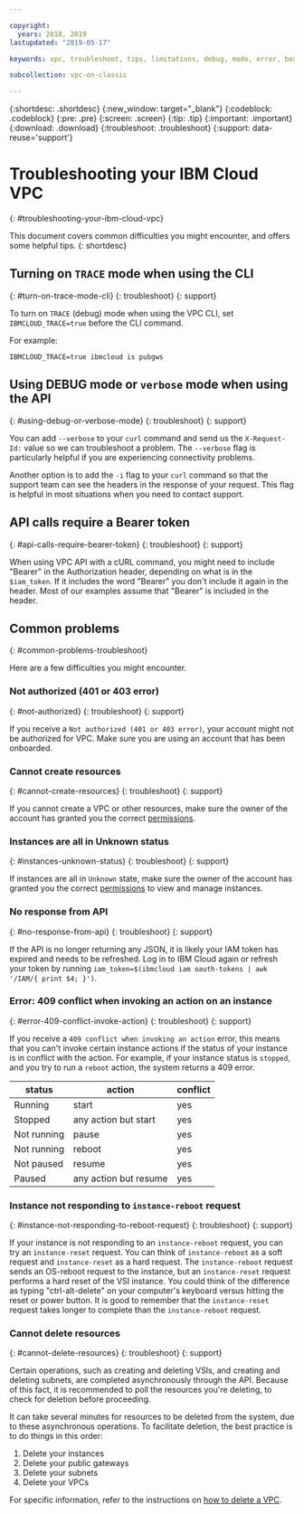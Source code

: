 ```yaml
---

copyright:
  years: 2018, 2019
lastupdated: "2019-05-17"

keywords: vpc, troubleshoot, tips, limitations, debug, mode, error, bearer, token, API, CLI, endpoint, problem, reboot, 409, status, instance, reset, asynchronous

subcollection: vpc-on-classic

---
```


{:shortdesc: .shortdesc}
{:new_window: target="_blank"}
{:codeblock: .codeblock}
{:pre: .pre}
{:screen: .screen}
{:tip: .tip}
{:important: .important}
{:download: .download}
{:troubleshoot: .troubleshoot}
{:support: data-reuse='support'}

# Troubleshooting your IBM Cloud VPC
{: #troubleshooting-your-ibm-cloud-vpc}

This document covers common difficulties you might encounter, and offers some helpful tips.
{: shortdesc}

## Turning on `TRACE` mode when using the CLI
{: #turn-on-trace-mode-cli}
{: troubleshoot}
{: support}

To turn on `TRACE` (debug) mode when using the VPC CLI, set `IBMCLOUD_TRACE=true` before the CLI command.

For example:

 ```
IBMCLOUD_TRACE=true ibmcloud is pubgws
```

## Using DEBUG mode or `verbose` mode when using the API
{: #using-debug-or-verbose-mode}
{: troubleshoot}
{: support}

You can add `--verbose` to your `curl` command and send us the `X-Request-Id:` value so we can troubleshoot a problem. The `--verbose` flag is particularly helpful if you are experiencing connectivity problems.

Another option is to add the `-i` flag to your `curl` command so that the support team can see the headers in the response of your request. This flag is helpful in most situations when you need to contact support.

## API calls require a Bearer token
{: #api-calls-require-bearer-token}
{: troubleshoot}
{: support}

When using VPC API with a cURL command, you might need to include "Bearer" in the Authorization header, depending on what is in the `$iam_token`. If it includes the word "Bearer" you don't include it again in the header. Most of our examples assume that "Bearer" is included in the header.

## Common problems
{: #common-problems-troubleshoot}

Here are a few difficulties you might encounter.

### Not authorized (401 or 403 error)
{: #not-authorized}
{: troubleshoot}
{: support}

If you receive a `Not authorized (401 or 403 error)`, your account might not be authorized for VPC. Make sure you are using an account that has been onboarded.

### Cannot create resources
{: #cannot-create-resources}
{: troubleshoot}
{: support}

If you cannot create a VPC or other resources, make sure the owner of the account has granted you the correct [permissions](/docs/vpc-on-classic?topic=vpc-on-classic-managing-user-permissions-for-vpc-resources).

### Instances are all in Unknown status
{: #instances-unknown-status}
{: troubleshoot}
{: support}

If instances are all in `Unknown` state, make sure the owner of the account has granted you the correct [permissions](/docs/vpc-on-classic?topic=vpc-on-classic-managing-user-permissions-for-vpc-resources) to view and manage instances.

### No response from API
{: #no-response-from-api}
{: troubleshoot}
{: support}

If the API is no longer returning any JSON, it is likely your IAM token has expired and needs to be refreshed. Log in to IBM Cloud again or refresh your token by running `iam_token=$(ibmcloud iam oauth-tokens | awk '/IAM/{ print $4; }')`.

### Error: 409 conflict when invoking an action on an instance
{: #error-409-conflict-invoke-action}
{: troubleshoot}
{: support}

If you receive a `409 conflict when invoking an action` error, this means that you can't invoke certain instance actions if the status of your instance is in conflict with the action. For example, if your instance status is `stopped`, and you try to run a `reboot` action, the system returns a 409 error.

| status      | action     | conflict |
| ----------- | ---------- | -------- |
| Running     | start      | yes      |
| Stopped     | any action but start  | yes      |
| Not running | pause      | yes      |
| Not running | reboot     | yes      |
| Not paused  | resume     | yes      |
| Paused      | any action but resume | yes      |


### Instance not responding to `instance-reboot` request
{: #instance-not-responding-to-reboot-request}
{: troubleshoot}
{: support}

If your instance is not responding to an `instance-reboot` request, you can try an `instance-reset` request. You can think of `instance-reboot` as a soft request and `instance-reset` as a hard request. The `instance-reboot` request sends an OS-reboot request to the instance, but an `instance-reset` request performs a hard reset of the VSI instance. You could think of the difference as typing "ctrl-alt-delete" on your computer's keyboard versus hitting the reset or power button. It is good to remember that the `instance-reset` request takes longer to complete than the `instance-reboot` request.

### Cannot delete resources
{: #cannot-delete-resources}
{: troubleshoot}
{: support}

Certain operations, such as creating and deleting VSIs, and creating and deleting subnets, are completed asynchronously through the API. Because of this fact, it is recommended to poll the resources you're deleting, to check for deletion before proceeding.

It can take several minutes for resources to be deleted from the system, due to these asynchronous operations. To facilitate deletion, the best practice is to do things in this order:

1. Delete your instances
2. Delete your public gateways
3. Delete your subnets
4. Delete your VPCs

For specific information, refer to the instructions on [how to delete a VPC](/docs/vpc-on-classic?topic=vpc-on-classic-deleting).
